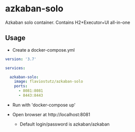 # azkaban-solo
Azkaban solo container. Contains H2+Executor+UI all-in-one

## Usage

* Create a docker-compose.yml

```yml
version: '3.7'

services:

  azkaban-solo:
    image: flaviostutz/azkaban-solo
    ports:
      - 8081:8081
      - 8443:8443
```

* Run with 'docker-compose up'

* Open browser at http://localhost:8081
  * Default login/password is azkaban/azkaban

